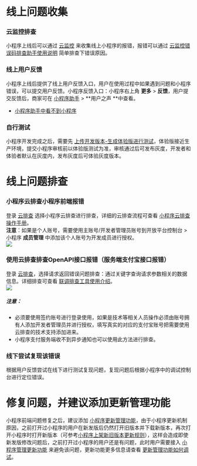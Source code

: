 
# 线上问题收集

### 云监控排查
小程序上线后可以通过 [云监控](https://opendocs.alipay.com/open/264/gtoi5k) 来收集线上小程序的报错，报错可以通过 [云监控错误码排查助手使用说明](https://opendocs.alipay.com/support/01razn) 简单排查下错误原因。

### 线上用户反馈
小程序上线后提供了线上用户反馈入口，用户在使用过程中如果遇到问题和小程序错误，可以提交用户反馈。小程序反馈入口：小程序右上角 **更多** > **反馈**，用户提交反馈后，商家可在 [小程序助手](https://opendocs.alipay.com/support/01rb9p?ant_source=zsearch&ant_source=manual&recommend=c465eca9838580e8a81fa7a718c7d06a) > **用户之声 **中查看。

- [小程序助手中看不到小程序](https://opendocs.alipay.com/support/01rb1l)

### 自行测试
小程序开发完成之后，需要先 [上传开发版本-生成体验版进行测试](https://opendocs.alipay.com/mini/introduce/release)，体验版接近生产环境，提交小程序审核前以体验版测试为准，审核通过后可发布灰度，开发者和体验者默认在灰度内，发布灰度后可体验灰度版本。

# 线上问题排查

### 小程序云排查小程序前端报错
登录 [云排查](https://opensupport.alipay.com/support/tools/miniparse?sceneCode=minicloudparse&channelProductCode=support_cloudparse) 选择小程序云排查进行排查，详细的云排查流程可查看 [小程序云排查操作手册](https://opendocs.alipay.com/support/01razk)。<br />**注意**：如果是个人账号，需要使用主账号/开发者管理员账号到开放平台控制台 > 小程序 **成员管理** 中添加该个人账号为开发成员进行授权。<br />![](https://gw.alipayobjects.com/zos/sptworksff_prod/60d1aff4-6df4-4038-9a8f-a9e54f1c6c8c.png#align=left&display=inline&height=244&margin=%5Bobject%20Object%5D&originHeight=244&originWidth=1109&status=done&style=none&width=1109)

### 使用云排查排查OpenAPI接口报错（服务端支付宝接口报错）
登录 [云排查](https://opensupport.alipay.com/support/tools/cloudparse?sceneCode=opensupport_scene&ant_source=manual)，选择请求返回错误问题排查：通过关键字查询请求参数相关的数据信息。详细排查可查看 [联调排查工具使用介绍](https://opendocs.alipay.com/support/01razj)。<br />![](https://gw.alipayobjects.com/zos/sptworksff_prod/a942a1e4-e078-4a26-9115-b5c5e262e89c.png#align=left&display=inline&height=280&margin=%5Bobject%20Object%5D&originHeight=280&originWidth=1242&status=done&style=none&width=1242)

##### 注意：

- 必须要使用签约账号进行登录使用，如果是技术等相关人员操作必须由账号拥有人添加开发者管理员并进行授权，填写真实的对应的支付宝账号把需要使用云排查的技术支持添加进来。
- 小程序支付服务端收不到异步通知也可以使用此方法进行排查。

### 线下尝试复现该错误
根据用户反馈尝试在线下进行测试复现问题，复现问题后根据小程序中的调试控制台进行定位错误。

# 修复问题，并建议添加更新管理功能
小程序前端问题修复之后，建议添加 [小程序更新管理功能](https://opendocs.alipay.com/mini/api/zdblqg)，由于小程序更新机制原因，之前打开过小程序的用户在新发版后仍然打开旧版本并下载新版本，再次打开小程序时打开新版本（可参考[小程序上架新旧版本更新规则](https://opendocs.alipay.com/support/01rb0k)），这样会造成即使新发版修改问题后，之前打开过小程序的用户还是有问题，此时用户需要接入 [小程序管理更新功能](https://opendocs.alipay.com/mini/api/zdblqg) 来避免该问题，更新功能更多信息请查看 [更新管理功能如何调试](https://opendocs.alipay.com/support/01rb3e)。
